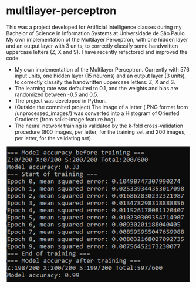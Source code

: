 # multilayer-perceptron

This was a project developed for Artificial Intelligence classes during my Bachelor of Science in Information Systems at Universidade de São Paulo. My own implementation of the Multilayer Perceptron, with one hidden layer and an output layer with 3 units, to correctly classify some handwritten uppercase letters (Z, X and S). I have recently refactored and improved the code.

* My own implementation of the Multilayer Perceptron. Currently with 576 input units, one hidden layer (15 neurons) and an output layer (3 units), to correctly classify the handwritten uppercase letters: Z, X and S.
* The learning rate was defaulted to 0.1, and the weights and bias are randomized between -0.5 and 0.5.
* The project was developed in Python.
* (Outside the commited project) The image of a letter (.PNG format from /unprocessed_images/) was converted into a Histogram of Oriented Gradients (from scikit-image.feature.hog).
* The neural network training is validated by the k-fold cross-validation procedure (800 images, per letter, for the training set and 200 images, per letter, for the validating set).

<img src="pictures/multilayer_perceptron.PNG" width="500">
